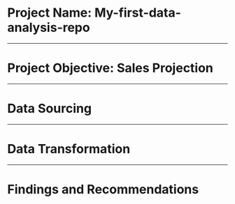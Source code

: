 # Project Name: My-first-data-analysis-repo



-----
# Project Objective: Sales Projection




-----
# Data Sourcing




-----
# Data Transformation




-----
# Findings and Recommendations
